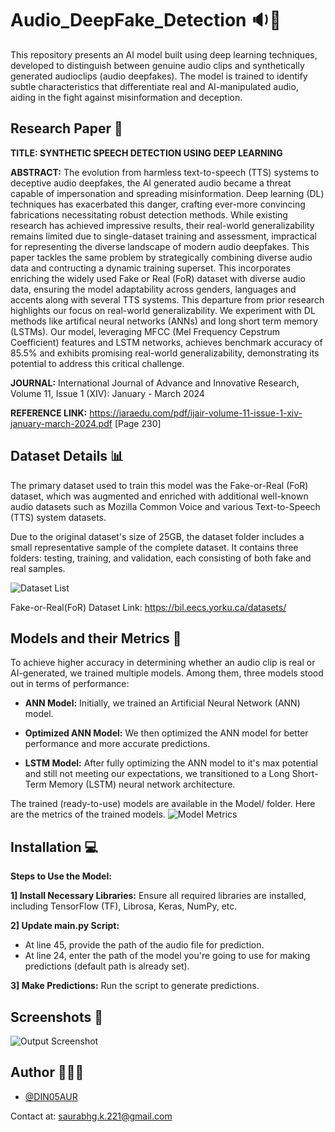 
# Audio_DeepFake_Detection 🔉🔎

This repository presents an AI model built using deep learning techniques, developed to distinguish between genuine audio clips and synthetically generated audioclips (audio deepfakes). The model is trained to identify subtle characteristics that differentiate real and AI-manipulated audio, aiding in the fight against misinformation and deception.


## Research Paper 📑

**TITLE: SYNTHETIC SPEECH DETECTION USING DEEP LEARNING**

**ABSTRACT:**
The evolution from harmless text-to-speech (TTS) systems to deceptive audio deepfakes, the AI generated audio
became a threat capable of impersonation and spreading misinformation. Deep learning (DL) techniques has
exacerbated this danger, crafting ever-more convincing fabrications necessitating robust detection methods.
While existing research has achieved impressive results, their real-world generalizability remains limited due to
single-dataset training and assessment, impractical for representing the diverse landscape of modern audio
deepfakes. This paper tackles the same problem by strategically combining diverse audio data and contructing
a dynamic training superset. This incorporates enriching the widely used Fake or Real (FoR) dataset with
diverse audio data, ensuring the model adaptability across genders, languages and accents along with several
TTS systems. This departure from prior research highlights our focus on real-world generalizability. We
experiment with DL methods like artifical neural networks (ANNs) and long short term memory (LSTMs). Our
model, leveraging MFCC (Mel Frequency Cepstrum Coefficient) features and LSTM networks, achieves
benchmark accuracy of 85.5% and exhibits promising real-world generalizability, demonstrating its potential to
address this critical challenge.

**JOURNAL:** International Journal of Advance and Innovative Research, Volume 11, Issue 1 (XIV): January - March 2024

**REFERENCE LINK:** https://iaraedu.com/pdf/ijair-volume-11-issue-1-xiv-january-march-2024.pdf [Page 230]
## Dataset Details 📊

The primary dataset used to train this model was the Fake-or-Real (FoR) dataset, which was augmented and enriched with additional well-known audio datasets such as Mozilla Common Voice and various Text-to-Speech (TTS) system datasets.

Due to the original dataset's size of 25GB, the dataset folder includes a small representative sample of the complete dataset. It contains three folders: testing, training, and validation, each consisting of both fake and real samples.

![Dataset List](https://drive.google.com/file/d/1VQOTdOtibjG6KvkK3WsDzhQHPGEBh0qX/view?usp=sharing)

Fake-or-Real(FoR) Dataset Link:
https://bil.eecs.yorku.ca/datasets/
## Models and their Metrics 📶

To achieve higher accuracy in determining whether an audio clip is real or AI-generated, we trained multiple models. Among them, three models stood out in terms of performance:

- **ANN Model:** Initially, we trained an Artificial Neural Network (ANN) model.

- **Optimized ANN Model:** We then optimized the ANN model for better performance and more accurate predictions.

- **LSTM Model:** After fully optimizing the ANN model to it's max potential and still not meeting our expectations, we transitioned to a Long Short-Term Memory (LSTM) neural network architecture.

The trained (ready-to-use) models are available in the Model/ folder. Here are the metrics of the trained models.
![Model Metrics](https://drive.google.com/file/d/1Bw4k17WdLk97RyLMRvIdtwvyAzaIwGPc/view?usp=sharing)
## Installation 💻

**Steps to Use the Model:**

**1] Install Necessary Libraries:** Ensure all required libraries are installed, including TensorFlow (TF), Librosa, Keras, NumPy, etc.

**2] Update main.py Script:**

- At line 45, provide the path of the audio file for prediction.
- At line 24, enter the path of the model you're going to use for making predictions (default path is already set).

**3] Make Predictions:** Run the script to generate predictions.

    
## Screenshots 📸

![Output Screenshot](https://drive.google.com/file/d/1v9V5YzI2aLgbj5KDlU1kIyquBVDlZHrk/view?usp=sharing)
## Author 👨🏻‍💻

- [@DIN05AUR](https://github.com/DIN05AUR)

Contact at: saurabhg.k.221@gmail.com


